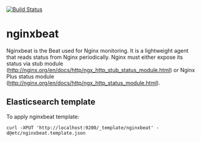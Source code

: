 [![Build Status](https://travis-ci.org/mrkschan/nginxbeat.svg?branch=travisci-setup)](https://travis-ci.org/mrkschan/nginxbeat)

# nginxbeat

Nginxbeat is the Beat used for Nginx monitoring. It is a lightweight agent that reads status from Nginx periodically. Nginx must either expose its status via stub module (http://nginx.org/en/docs/http/ngx_http_stub_status_module.html) or Nginx Plus status module (http://nginx.org/en/docs/http/ngx_http_status_module.html).


## Elasticsearch template

To apply nginxbeat template:

```
curl -XPUT 'http://localhost:9200/_template/nginxbeat' -d@etc/nginxbeat.template.json
```
